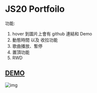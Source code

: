 # JS20 Portfoilo

功能:
1. hover 到圖片上會有 github 連結和 Demo
2. 動態時間 以及 收拉功能
3. 歌曲播放、暫停
4. 置頂功能
5. RWD

## [DEMO](https://tommm2.github.io/js20-Portfoilo/)

![img](https://i.postimg.cc/mDFM0T9r/image.jpg)
